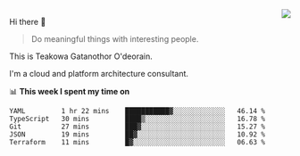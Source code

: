 <img align="right" src="https://github-readme-stats.vercel.app/api?username=Teakowa&show_icons=true&icon_color=2f80ed&text_color=718096&bg_color=ffffff&hide_title=true" />

Hi there 👋

> Do meaningful things with interesting people.

This is Teakowa Gatanothor O'deorain.

I'm a cloud and platform architecture consultant.

📊 **This week I spent my time on**
<!--START_SECTION:waka-->
```text
YAML         1 hr 22 mins    ███████████▓░░░░░░░░░░░░░   46.14 % 
TypeScript   30 mins         ████▒░░░░░░░░░░░░░░░░░░░░   16.78 % 
Git          27 mins         ███▓░░░░░░░░░░░░░░░░░░░░░   15.27 % 
JSON         19 mins         ██▓░░░░░░░░░░░░░░░░░░░░░░   10.92 % 
Terraform    11 mins         █▓░░░░░░░░░░░░░░░░░░░░░░░   06.63 % 
```
<!--END_SECTION:waka-->
